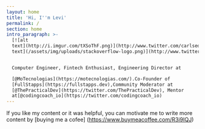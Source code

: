 ```yaml
---
layout: home
title: 'Hi, I''m Levi'
permalink: /
section: home
intro_paragraph: >-
  [![alt
  text](http://i.imgur.com/tXSoThF.png)](http://www.twitter.com/carlsednaoui)[![alt
  text](/assets/img/uploads/stackoverflow-logo.png)](http://www.twitter.com/carlsednaoui)<br/>


  Computer Engineer, Fintech Enthusiast, Engineering Director at 

  [@MoTecnologias](https://motecnologias.com/).Co-Founder of
  [FullStapps](https://fullstapps.dev),Community Moderator at
  [@ThePracticalDev](https://twitter.com/ThePracticalDev), Mentor
  at[@codingcoach_io](https://twitter.com/codingcoach_io)
---
```

If you like my content or it was helpful, you can motivate me to write more content by \[buying me a cofee] (https://www.buymeacoffee.com/R3i9IQJ)
